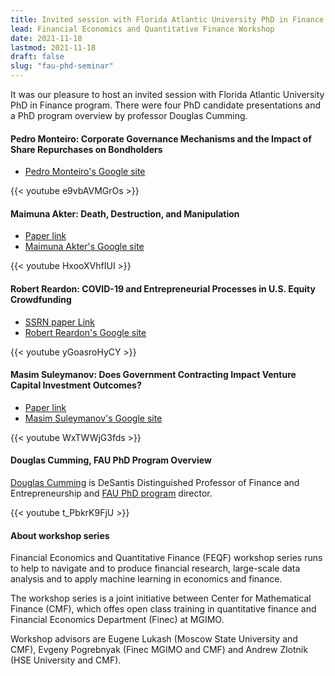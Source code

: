 ```yaml
---
title: Invited session with Florida Atlantic University PhD in Finance Program
lead: Financial Economics and Quantitative Finance Workshop
date: 2021-11-18
lastmod: 2021-11-18
draft: false
slug: "fau-phd-seminar"
---
```


It was our pleasure to host an invited session with Florida Atlantic University PhD in Finance program.
There were four PhD candidate presentations and a PhD program overview by professor Douglas Cumming.

#### Pedro Monteiro: Corporate Governance Mechanisms and the Impact of Share Repurchases on Bondholders

- [Pedro Monteiro's Google site](https://sites.google.com/view/pedromonteiro)

{{< youtube e9vbAVMGrOs >}}

#### Maimuna Akter: Death, Destruction, and Manipulation

- [Paper link](https://drive.google.com/file/d/1HVM8-0Ez_OPYpJU8uAj2NHfYE7i7mKx7/view?usp=sharing)
- [Maimuna Akter's Google site](https://sites.google.com/fau.edu/maimunaakter)

{{< youtube HxooXVhfIUI >}}

#### Robert Reardon: COVID-19 and Entrepreneurial Processes in U.S. Equity Crowdfunding

- [SSRN paper Link](https://papers.ssrn.com/sol3/papers.cfm?abstract_id=3934088)
- [Robert Reardon's Google site](https://sites.google.com/view/robertsreardon)

{{< youtube yGoasroHyCY >}}

#### Masim Suleymanov: Does Government Contracting Impact Venture Capital Investment Outcomes?

- [Paper link](https://drive.google.com/file/d/1_BKQ4w4CRnF9j8eFMkV071re-7NBbmUW/view)
- [Masim Suleymanov's Google site](https://sites.google.com/view/masimsuleymanov)

{{< youtube WxTWWjG3fds >}}

#### Douglas Cumming, FAU PhD Program Overview

[Douglas Cumming](https://sites.google.com/view/douglascumming) is DeSantis Distinguished Professor of Finance and Entrepreneurship and
[FAU PhD program](https://business.fau.edu/masters-phd/phd-program/traditional-phd/concentrations/finance/) director.

{{< youtube t_PbkrK9FjU >}}

#### About workshop series

Financial Economics and Quantitative Finance (FEQF) workshop series runs to help to navigate and to produce financial research, large-scale data analysis and to apply machine learning in economics and finance.

The workshop series is a joint initiative between Center for Mathematical Finance (CMF), which offes open class training in quantitative finance and Financial Economics Department (Finec) at MGIMO.

Workshop advisors are Eugene Lukash (Moscow State University and CMF),
Evgeny Pogrebnyak (Finec MGIMO and CMF)
and Andrew Zlotnik (HSE University and CMF).
